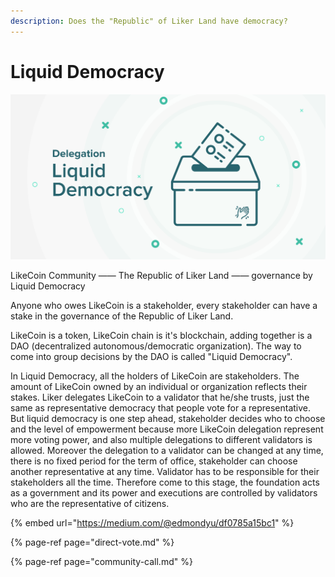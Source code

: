 ```yaml
---
description: Does the "Republic" of Liker Land have democracy?
---
```


# Liquid Democracy

![](../../.gitbook/assets/likecoin_staking_rewards_voting_eng.png)

LikeCoin Community —— The Republic of Liker Land —— governance by Liquid Democracy

Anyone who owes LikeCoin is a stakeholder, every stakeholder can have a stake in the governance of the Republic of Liker Land.

LikeCoin is a token, LikeCoin chain is it's blockchain, adding together is a DAO \(decentralized autonomous/democratic organization\).
 The way to come into group decisions by the DAO is called "Liquid Democracy".

In Liquid Democracy, all the holders of LikeCoin are stakeholders. The amount of LikeCoin owned by an individual or organization reflects their stakes. Liker delegates LikeCoin to a validator that he/she trusts, just the same as representative democracy that people vote for a representative. But liquid democracy is one step ahead, stakeholder decides who to choose and the level of empowerment because more LikeCoin delegation represent more voting power, and also multiple delegations to different validators is allowed. Moreover the delegation to a validator can be changed at any time, there is no fixed period for the term of office, stakeholder can choose another representative at any time. Validator has to be responsible for their stakeholders all the time. Therefore come to this stage, the foundation acts as a government and its power and executions are controlled by validators who are the representative of citizens.

{% embed url="https://medium.com/@edmondyu/df0785a15bc1" %}

{% page-ref page="direct-vote.md" %}

{% page-ref page="community-call.md" %}

